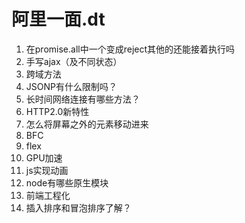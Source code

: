 # 阿里一面.dt
1. 在promise.all中一个变成reject其他的还能接着执行吗
2. 手写ajax（及不同状态）
3. 跨域方法
4. JSONP有什么限制吗？
5. 长时间网络连接有哪些方法？
6. HTTP2.0新特性
7. 怎么将屏幕之外的元素移动进来
8. BFC
9. flex
10. GPU加速
11. js实现动画
12. node有哪些原生模块
13. 前端工程化
14. 插入排序和冒泡排序了解？
